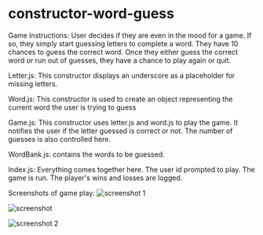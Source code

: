 # constructor-word-guess

Game Instructions:
User decides if they are even in the mood for a game.
If so, they simply start guessing letters to complete a word. They have 10 chances to guess the correct word.
Once they either guess the correct word or run out of guesses, they have a chance to play again or quit.

Letter.js: This constructor displays an underscore as a placeholder for missing letters.

Word.js: This constructor is used to create an object representing the current word the user is trying to guess

Game.js: This constructor uses letter.js and word.js to play the game. It notifies the user if the letter guessed is correct or not. The number of guesses is also controlled here.

WordBank.js: contains the words to be guessed.

Index.js: Everything comes together here. The user id prompted to play. The game is run. The player's wins and losses are logged.

Screenshots of game play:
![screenshot 1](https://user-images.githubusercontent.com/32913276/39386979-11b74c08-4a45-11e8-942a-c3b1bc7ac4fd.png)

![screenshot](https://user-images.githubusercontent.com/32913276/39386924-c7990f8a-4a44-11e8-86b6-9494806b2600.png)

![screenshot 2](https://user-images.githubusercontent.com/32913276/39386923-c78c4782-4a44-11e8-8dc3-ffb9445b6486.png)